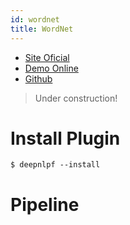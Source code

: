```yaml
---
id: wordnet
title: WordNet
---
```


- [Site Oficial](#)
- [Demo Online](#)
- [Github](#)

> Under construction!

# Install Plugin

    $ deepnlpf --install 

# Pipeline
```

```